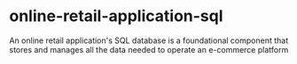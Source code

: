 # online-retail-application-sql
An online retail application's SQL database is a foundational component that stores and manages all the data needed to operate an e-commerce platform
